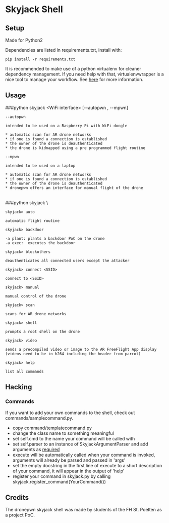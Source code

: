 Skyjack Shell
=============

## Setup

Made for Python2

Dependencies are listed in requirements.txt, install with:
```
pip install -r requirements.txt
```

It is recommended to make use of a python virtualenv for cleaner dependency management.
If you need help with that, virtualenvwrapper is a nice tool to manage your workflow.
See [here](https://virtualenvwrapper.readthedocs.org/en/latest/) for more information.

## Usage

###python skyjack \<WiFi interface\> [--autopwn , --mpwn]

```
--autopwn

intended to be used on a Raspberry Pi with WiFi dongle

* automatic scan for AR drone networks
* if one is found a connection is established
* the owner of the drone is deauthenticated
* the drone is kidnapped using a pre programmed flight routine
```

```
--mpwn

intended to be used on a laptop

* automatic scan for AR drone networks
* if one is found a connection is established
* the owner of the drone is deauthenticated
* dronepwn offers an interface for manual flight of the drone
```
<br>
###python skyjack \<WiFi interface\>

```
skyjack> auto

automatic flight routine
```
```
skyjack> backdoor

-a plant: plants a backdoor PoC on the drone
-a exec:  executes the backdoor
```
```
skyjack> blockothers

deauthenticates all connected users except the attacker
```
```
skyjack> connect <SSID>

connect to <SSID>
```
```
skyjack> manual

manual control of the drone
```
```
skyjack> scan

scans for AR drone networks
```
```
skyjack> shell

prompts a root shell on the drone
```
```
skyjack> video

sends a precompiled video or image to the AR FreeFlight App display
(videos need to be in h264 including the header from parrot)
```
```
skyjack> help

list all commands
```


Hacking
-------

### Commands

If you want to add your own commands to the shell, check out commands/samplecommand.py.

* copy command/templatecommand.py
* change the class name to something meaningful
* set self.cmd to the name your command will be called with
* set self.parser to an instance of SkyjackArgumentParser and add arguments as [required](https://docs.python.org/3/library/argparse.html)
* execute will be automatically called when your command is invoked, arguments will already be parsed and passed in 'args'
* set the empty docstring in the first line of execute to a short description of your command, it will appear in the output of 'help'
* register your command in skyjack.py by calling skyjack.register_command(YourCommand())


Credits
-------
The dronepwn skyjack shell was made by students of the FH St. Poelten as a project PoC.


